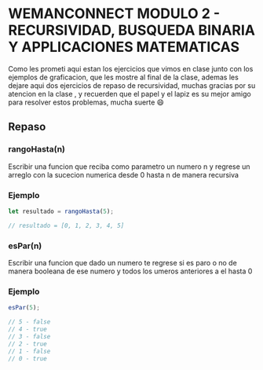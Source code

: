 # WEMANCONNECT MODULO 2 - RECURSIVIDAD, BUSQUEDA BINARIA Y APPLICACIONES MATEMATICAS

Como les prometi aqui estan los ejercicios que vimos en clase junto con los ejemplos de graficacion, que les mostre al final de la clase, ademas les dejare aqui dos ejercicios de repaso de recursividad, muchas gracias por su atencion en la clase , y recuerden que el papel y el lapiz es su mejor amigo para resolver estos problemas, mucha suerte :smile:

## Repaso

### rangoHasta(n)

Escribir una funcion que reciba como parametro un numero n y regrese un  
arreglo con la sucecion numerica desde 0 hasta n de manera recursiva

### Ejemplo

```Javascript
let resultado = rangoHasta(5);

// resultado = [0, 1, 2, 3, 4, 5]
```

### esPar(n)

Escribir una funcion que dado un numero te regrese si es paro o no de manera booleana de ese numero y todos los umeros anteriores a el hasta 0

### Ejemplo

```Javascript
esPar(5);

// 5 - false
// 4 - true
// 3 - false
// 2 - true
// 1 - false
// 0 - true
```
